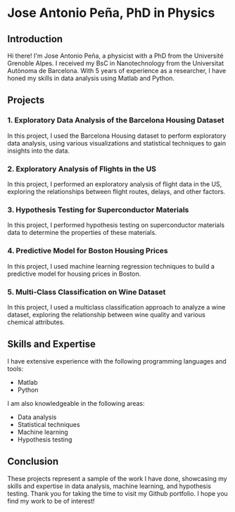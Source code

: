 # Jose Antonio Peña, PhD in Physics

## Introduction
Hi there! I'm Jose Antonio Peña, a physicist with a PhD from the Université Grenoble Alpes. I received my BsC in Nanotechnology from the Universitat Autònoma de Barcelona. With 5 years of experience as a researcher, I have honed my skills in data analysis using Matlab and Python. 

## Projects

### 1. Exploratory Data Analysis of the Barcelona Housing Dataset
In this project, I used the Barcelona Housing dataset to perform exploratory data analysis, using various visualizations and statistical techniques to gain insights into the data.

### 2. Exploratory Analysis of Flights in the US
In this project, I performed an exploratory analysis of flight data in the US, exploring the relationships between flight routes, delays, and other factors.

### 3. Hypothesis Testing for Superconductor Materials
In this project, I performed hypothesis testing on superconductor materials data to determine the properties of these materials.

### 4. Predictive Model for Boston Housing Prices
In this project, I used machine learning regression techniques to build a predictive model for housing prices in Boston.

### 5. Multi-Class Classification on Wine Dataset
In this project, I used a multiclass classification approach to analyze a wine dataset, exploring the relationship between wine quality and various chemical attributes.

## Skills and Expertise
I have extensive experience with the following programming languages and tools:
- Matlab
- Python

I am also knowledgeable in the following areas:
- Data analysis
- Statistical techniques
- Machine learning
- Hypothesis testing

## Conclusion
These projects represent a sample of the work I have done, showcasing my skills and expertise in data analysis, machine learning, and hypothesis testing. Thank you for taking the time to visit my Github portfolio. I hope you find my work to be of interest!
